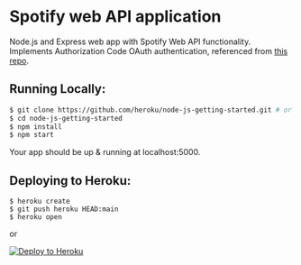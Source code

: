 # Spotify web API application

Node.js and Express web app with Spotify Web API functionality. Implements Authorization Code OAuth authentication, referenced from [this repo](https://github.com/spotify/web-api-auth-examples).


## Running Locally:
```sh
$ git clone https://github.com/heroku/node-js-getting-started.git # or clone your own fork
$ cd node-js-getting-started
$ npm install
$ npm start
```
Your app should be up & running at localhost:5000.


## Deploying to Heroku:
```
$ heroku create
$ git push heroku HEAD:main
$ heroku open
```
or

[![Deploy to Heroku](https://www.herokucdn.com/deploy/button.png)](https://heroku.com/deploy)